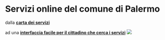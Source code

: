 # Servizi online del comune di Palermo

dalla [**carta dei servizi**](https://www.comune.palermo.it/amministrazione_trasparente.php?sel=16&asel=72) 

ad una [**interfaccia facile per il cittadino che cerca i servizi**](https://cirospat.github.io/servizi-comunepalermo)
![](https://raw.githubusercontent.com/cirospat/servizi-comunepalermo/gh-pages/img/interfaccia-servizi-comunali.png)
